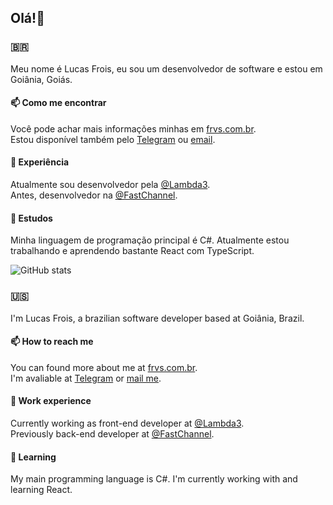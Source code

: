 ## Olá!👋

### 🇧🇷

Meu nome é Lucas Frois, eu sou um desenvolvedor de software e estou em Goiânia, Goiás.

#### 📫 Como me encontrar

Você pode achar mais informações minhas em [frvs.com.br](https://frvs.com.br/).  
Estou disponível também pelo [Telegram](t.me/lucas_frois) ou [email](mailto:frois.dev@gmail.com).

#### 👔 Experiência

Atualmente sou desenvolvedor pela [@Lambda3](https://www.linkedin.com/company/lambda3/).  
Antes, desenvolvedor na [@FastChannel](https://www.linkedin.com/company/fast-channel/).

#### 📖 Estudos

Minha linguagem de programação principal é C#. Atualmente estou trabalhando e aprendendo bastante React com TypeScript.

![GitHub stats](https://github-readme-stats.vercel.app/api?username=frvs&show_icons=true&theme=gotham)

### 🇺🇸

I'm Lucas Frois, a brazilian software developer based at Goiânia, Brazil.

#### 📫 How to reach me

You can found more about me at [frvs.com.br](https://frvs.com.br/).  
I'm avaliable at [Telegram](t.me/lucas_frois) or [mail me](mailto:frois.dev@gmail.com).

#### 👔 Work experience

Currently working as front-end developer at [@Lambda3](https://www.linkedin.com/company/lambda3/).  
Previously back-end developer at [@FastChannel](https://www.linkedin.com/company/fast-channel/).

#### 📖 Learning

My main programming language is C#. I'm currently working with and learning React.
